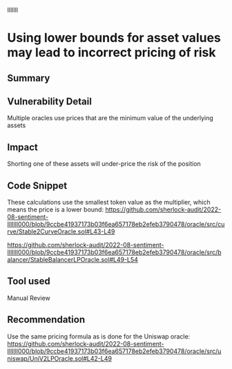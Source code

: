 IllIllI
# Using lower bounds for asset values may lead to incorrect pricing of risk

## Summary


## Vulnerability Detail
Multiple oracles use prices that are the minimum value of the underlying assets

## Impact
Shorting one of these assets will under-price the risk of the position

## Code Snippet
These calculations use the smallest token value as the multiplier, which means the price is a lower bound:
https://github.com/sherlock-audit/2022-08-sentiment-IllIllI000/blob/9ccbe41937173b03f6ea657178eb2efeb3790478/oracle/src/curve/Stable2CurveOracle.sol#L43-L49

https://github.com/sherlock-audit/2022-08-sentiment-IllIllI000/blob/9ccbe41937173b03f6ea657178eb2efeb3790478/oracle/src/balancer/StableBalancerLPOracle.sol#L49-L54

## Tool used

Manual Review

## Recommendation
Use the same pricing formula as is done for the Uniswap oracle:
https://github.com/sherlock-audit/2022-08-sentiment-IllIllI000/blob/9ccbe41937173b03f6ea657178eb2efeb3790478/oracle/src/uniswap/UniV2LPOracle.sol#L42-L49